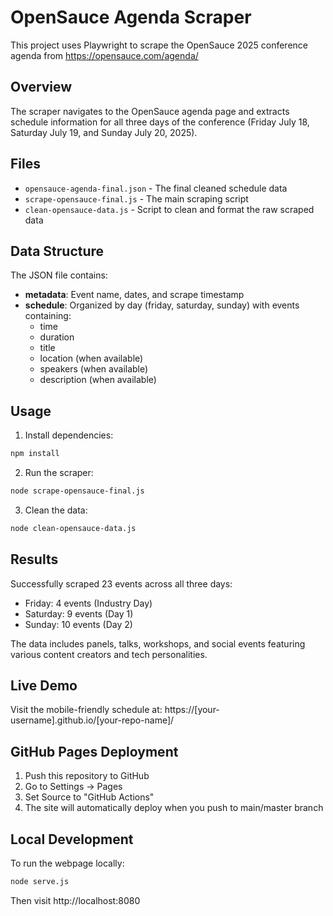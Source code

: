# OpenSauce Agenda Scraper

This project uses Playwright to scrape the OpenSauce 2025 conference agenda from https://opensauce.com/agenda/

## Overview

The scraper navigates to the OpenSauce agenda page and extracts schedule information for all three days of the conference (Friday July 18, Saturday July 19, and Sunday July 20, 2025).

## Files

- `opensauce-agenda-final.json` - The final cleaned schedule data
- `scrape-opensauce-final.js` - The main scraping script
- `clean-opensauce-data.js` - Script to clean and format the raw scraped data

## Data Structure

The JSON file contains:
- **metadata**: Event name, dates, and scrape timestamp
- **schedule**: Organized by day (friday, saturday, sunday) with events containing:
  - time
  - duration
  - title
  - location (when available)
  - speakers (when available)
  - description (when available)

## Usage

1. Install dependencies:
```bash
npm install
```

2. Run the scraper:
```bash
node scrape-opensauce-final.js
```

3. Clean the data:
```bash
node clean-opensauce-data.js
```

## Results

Successfully scraped 23 events across all three days:
- Friday: 4 events (Industry Day)
- Saturday: 9 events (Day 1)
- Sunday: 10 events (Day 2)

The data includes panels, talks, workshops, and social events featuring various content creators and tech personalities.

## Live Demo

Visit the mobile-friendly schedule at: https://[your-username].github.io/[your-repo-name]/

## GitHub Pages Deployment

1. Push this repository to GitHub
2. Go to Settings → Pages
3. Set Source to "GitHub Actions"
4. The site will automatically deploy when you push to main/master branch

## Local Development

To run the webpage locally:
```bash
node serve.js
```
Then visit http://localhost:8080